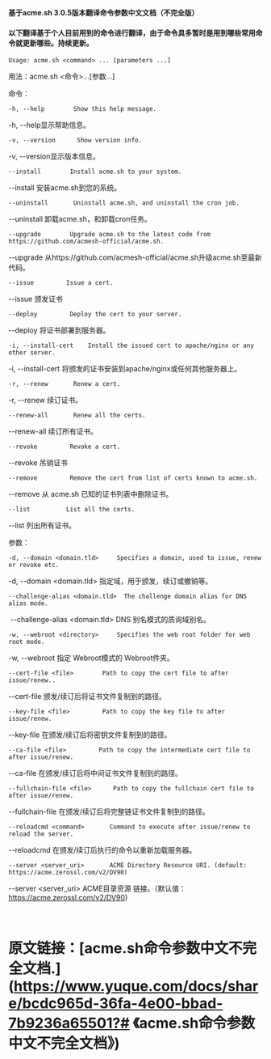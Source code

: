 **基于acme.sh  3.0.5版本翻译命令参数中文文档（不完全版）**

#### 以下翻译基于个人目前用到的命令进行翻译，由于命令具多暂时是用到哪些常用命令就更新哪些。持续更新。

`Usage: acme.sh <command> ... [parameters ...]`		

用法：acme.sh	<命令>...[参数...]



命令：

 `-h, --help        Show this help message.`

-h, --help显示帮助信息。

 `-v, --version      Show version info.`

-v, --version显示版本信息。

 `--install        Install acme.sh to your system.`

 --install        安装acme.sh到您的系统。

 `--uninstall       Uninstall acme.sh, and uninstall the cron job.`

--uninstall       卸载acme.sh，和卸载cron任务。

 `--upgrade        Upgrade acme.sh to the latest code from https://github.com/acmesh-official/acme.sh.`

--upgrade        从https://github.com/acmesh-official/acme.sh升级acme.sh至最新代码。

 `--issue         Issue a cert.`

 --issue         颁发证书

 `--deploy         Deploy the cert to your server.`

 --deploy         将证书部署到服务器。

 `-i, --install-cert    Install the issued cert to apache/nginx or any other server.`

 -i, --install-cert    将颁发的证书安装到apache/nginx或任何其他服务器上。

 `-r, --renew       Renew a cert.`

 -r, --renew       续订证书。

 `--renew-all       Renew all the certs.`

 --renew-all       续订所有证书。

 `--revoke         Revoke a cert.`

 --revoke         吊销证书

 `--remove         Remove the cert from list of certs known to acme.sh.`

 --remove         从 acme.sh 已知的证书列表中删除证书。

 `--list          List all the certs.`

 --list          列出所有证书。

参数：

 `-d, --domain <domain.tld>     Specifies a domain, used to issue, renew or revoke etc.`

 -d, --domain <domain.tld>     指定域，用于颁发，续订或撤销等。

 `--challenge-alias <domain.tld>  The challenge domain alias for DNS alias mode.`

​    --challenge-alias <domain.tld>  DNS 别名模式的质询域别名。

`-w, --webroot <directory>     Specifies the web root folder for web root mode.`

-w, --webroot <directory>     指定 Webroot模式的 Webroot件夹。

`--cert-file <file>        Path to copy the cert file to after issue/renew..`

--cert-file <file>       颁发/续订后将证书文件复制到的路径。

 `--key-file <file>         Path to copy the key file to after issue/renew.`

 --key-file <file>         在颁发/续订后将密钥文件复制到的路径。

 `--ca-file <file>         Path to copy the intermediate cert file to after issue/renew.`

 --ca-file <file>         在颁发/续订后将中间证书文件复制到的路径。

 `--fullchain-file <file>      Path to copy the fullchain cert file to after issue/renew.`

 --fullchain-file <file>     在颁发/续订后将完整链证书文件复制到的路径。

 `--reloadcmd <command>       Command to execute after issue/renew to reload the server.`

 --reloadcmd <command>       在颁发/续订后执行的命令以重新加载服务器。

 `--server <server_uri>       ACME Directory Resource URI. (default: https://acme.zerossl.com/v2/DV90)`

 --server <server_uri>       ACME目录资源 链接。（默认值：https://acme.zerossl.com/v2/DV90)

​         
# 原文链接：[acme.sh命令参数中文不完全文档.](https://www.yuque.com/docs/share/bcdc965d-36fa-4e00-bbad-7b9236a65501?# 《acme.sh命令参数中文不完全文档》)

